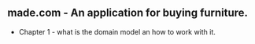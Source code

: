 ## made.com - An application for buying furniture.

- Chapter 1 - what is the domain model an how to work with it.
